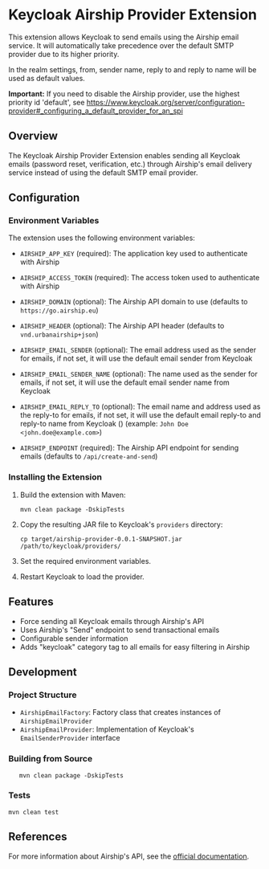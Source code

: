 # Keycloak Airship Provider Extension

This extension allows Keycloak to send emails using the Airship email service. It will automatically take precedence over the default SMTP provider due to its higher priority. 

In the realm settings, from, sender name, reply to and reply to name will be used as default values.

**Important:** If you need to disable the Airship provider, use the highest priority id 'default', see https://www.keycloak.org/server/configuration-provider#_configuring_a_default_provider_for_an_spi

## Overview

The Keycloak Airship Provider Extension enables sending all Keycloak emails (password reset, verification, etc.) through Airship's email delivery service instead of using the default SMTP email provider.

## Configuration

### Environment Variables

The extension uses the following environment variables:

- `AIRSHIP_APP_KEY` (required): The application key used to authenticate with Airship
- `AIRSHIP_ACCESS_TOKEN` (required): The access token used to authenticate with Airship
- `AIRSHIP_DOMAIN` (optional): The Airship API domain to use (defaults to `https://go.airship.eu`)
- `AIRSHIP_HEADER` (optional): The Airship API header (defaults to `vnd.urbanairship+json`)
- `AIRSHIP_EMAIL_SENDER` (optional): The email address used as the sender for emails, 
   if not set, it will use the default email sender from Keycloak

- `AIRSHIP_EMAIL_SENDER_NAME` (optional): The name used as the sender for emails,
   if not set, it will use the default email sender name from Keycloak

- `AIRSHIP_EMAIL_REPLY_TO` (optional): The email name and address used as the reply-to for emails, 
   if not set, it will use the default email reply-to and reply-to name from Keycloak ()
   (example: `John Doe <john.doe@example.com>`)

- `AIRSHIP_ENDPOINT` (required): The Airship API endpoint for sending emails (defaults to `/api/create-and-send`)

### Installing the Extension

1. Build the extension with Maven:
   ```
   mvn clean package -DskipTests
   ```

2. Copy the resulting JAR file to Keycloak's `providers` directory:
   ```
   cp target/airship-provider-0.0.1-SNAPSHOT.jar /path/to/keycloak/providers/
   ```

3. Set the required environment variables.

4. Restart Keycloak to load the provider.

## Features

- Force sending all Keycloak emails through Airship's API
- Uses Airship's "Send" endpoint to send transactional emails
- Configurable sender information
- Adds "keycloak" category tag to all emails for easy filtering in Airship

## Development

### Project Structure

- `AirshipEmailFactory`: Factory class that creates instances of `AirshipEmailProvider`
- `AirshipEmailProvider`: Implementation of Keycloak's `EmailSenderProvider` interface

### Building from Source

```
   mvn clean package -DskipTests
```

### Tests

```
mvn clean test
```

## References

For more information about Airship's API, see the [official documentation](https://docs.airship.com/api/ua/?openapi=http#). 
